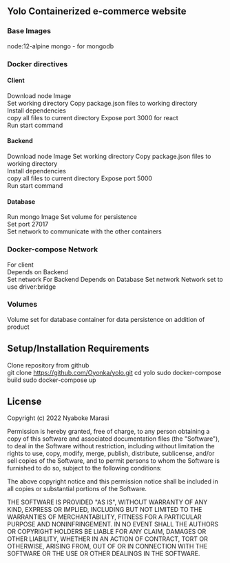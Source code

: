 ## Yolo Containerized e-commerce website
### Base Images
node:12-alpine 
mongo - for mongodb
### Docker directives
#### Client
Download node Image  
Set working directory
Copy package.json files to working directory  
Install dependencies  
copy all files to current directory
Expose port 3000 for react  
Run start command
#### Backend
Download node Image
Set working directory
Copy package.json files to working directory  
Install dependencies  
copy all files to current directory
Expose port 5000  
Run start command
#### Database
Run mongo Image
Set volume for persistence  
Set port 27017  
Set network to communicate with the other containers  
### Docker-compose Network
For client  
Depends on Backend  
Set network
For Backend
Depends on Database
Set network
Network set to use driver:bridge  
### Volumes
Volume set for database container for data persistence on addition of product
## Setup/Installation Requirements
Clone repository from github  
git clone https://github.com/Oyonka/yolo.git
cd yolo
sudo docker-compose build
sudo docker-compose up

## License
Copyright (c) 2022 Nyaboke Marasi

Permission is hereby granted, free of charge, to any person obtaining a copy of this software and associated documentation files (the "Software"), to deal in the Software without restriction, including without limitation the rights to use, copy, modify, merge, publish, distribute, sublicense, and/or sell copies of the Software, and to permit persons to whom the Software is furnished to do so, subject to the following conditions:

The above copyright notice and this permission notice shall be included in all copies or substantial portions of the Software.

THE SOFTWARE IS PROVIDED "AS IS", WITHOUT WARRANTY OF ANY KIND, EXPRESS OR IMPLIED, INCLUDING BUT NOT LIMITED TO THE WARRANTIES OF MERCHANTABILITY, FITNESS FOR A PARTICULAR PURPOSE AND NONINFRINGEMENT. IN NO EVENT SHALL THE AUTHORS OR COPYRIGHT HOLDERS BE LIABLE FOR ANY CLAIM, DAMAGES OR OTHER LIABILITY, WHETHER IN AN ACTION OF CONTRACT, TORT OR OTHERWISE, ARISING FROM, OUT OF OR IN CONNECTION WITH THE SOFTWARE OR THE USE OR OTHER DEALINGS IN THE SOFTWARE.
